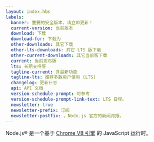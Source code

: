 ```yaml
---
layout: index.hbs
labels:
  banner: 重要的安全版本，请立即更新！
  current-version: 当前版本
  download: 下载
  download-for: 下载为
  other-downloads: 其它下载
  other-lts-downloads: 其它 LTS 版下载
  other-current-downloads: 其它当前版下载
  current: 当前发布版
  lts: 长期支持版
  tagline-current: 含最新功能
  tagline-lts: 推荐多数用户使用 (LTS)
  changelog: 更新日志
  api: API 文档
  version-schedule-prompt: 可参考
  version-schedule-prompt-link-text: LTS 日程。
  newsletter: true
  newsletter-prefix: 订阅
  newsletter-postfix: ，Node.js 官方的新闻月报。
---
```


Node.js® 是一个基于 [Chrome V8 引擎](https://developers.google.com/v8/) 的 JavaScript 运行时。
